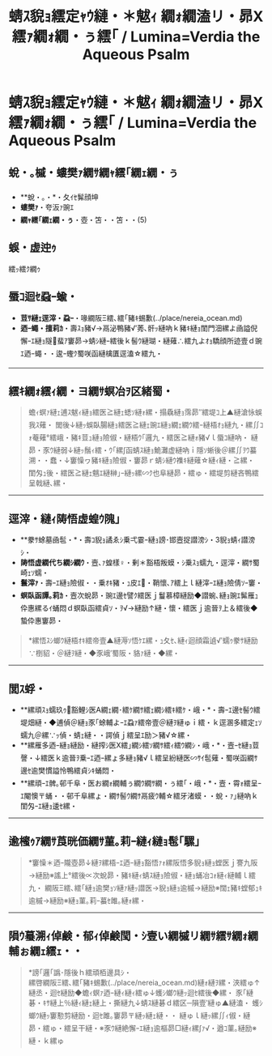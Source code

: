 ﻿---
categories:
- 繝｢繝ｳ繧ｹ繧ｿ繝ｼ
layout: monster
origin:
  class: TODO_Class
  common_en: null
  common_ja: 繧ｯ繧ｸ繝ｩ
  family: null
  order: null
  scientific: null
tag_slugs:
- mizu
- seireiju
- nereia-ocean
tags:
- 豌ｴ
- 邊ｾ髴顔坤
- 繝阪Ξ繧､繧｢豬ｷ蜴・
title: 蜻ｽ貎ｮ繧定ｬｳ縺・＊魃ｨ 繝ｫ繝溘リ・昴Χ繧ｧ繝ｫ繝・ぅ繧｢ / Lumina=Verdia the Aqueous Psalm
---

# 蜻ｽ貎ｮ繧定ｬｳ縺・＊魃ｨ 繝ｫ繝溘リ・昴Χ繧ｧ繝ｫ繝・ぅ繧｢ / Lumina=Verdia the Aqueous Psalm

## 蛻・｡槭・螻樊ｧ繝ｻ繝ｬ繧｢繝ｪ繝・ぅ
* **蛻・｡・*・夂ｲｾ髴顔坤  
* **螻樊ｧ**・夸汳ｧ豌ｴ  
* **繝ｬ繧｢繝ｪ繝・ぅ**・壺・笘・・笘・・(5)

## 蜈・虚迚ｩ
繧ｯ繧ｸ繝ｩ

## 蜃ｺ迴ｾ蝨ｰ蝓・
* **荳ｻ縺ｪ逕滓・蝨ｰ**・喙繝阪Ξ繧､繧｢豬ｷ蜴歉(../place/nereia_ocean.md)  
* **迺ｰ蠅・擅莉ｶ**・壽ｽｮ豬√→鬲泌鴨豬√′莠､骭ｯ縺吶ｋ豬ｷ縺ｮ閨門沺縲よ凾謚倪懈ｰｴ縺ｮ隧蜚ｱ窶昴→蜻ｼ縺ｰ繧後ｋ髻ｳ縺瑚・縺薙∴繧九よｵｮ驕顔所迹壹ｄ豌ｴ迺ｰ蠅・・逡ｰ蟶ｸ蜀咲函縺檎匱逕溘☆繧九・

---

## 繧ｷ繝ｫ繧ｨ繝・ヨ繝ｻ螟冶ｦ区緒蜀・
> 蟾ｨ螟ｧ縺ｪ逋ｽ魃ｨ縺ｮ繧医≧縺ｪ蟋ｿ縺ｫ縲・搨驫縺ｮ霈昴″繧堤ｺ上▲縺滄怺蜈我ｽ薙・ 
> 閭後↓縺ｯ蜈臥腸縺ｮ繧医≧縺ｪ豌ｴ縺ｮ繝ｪ繝ｳ繧ｰ縺梧ｵｮ縺九・縲∬ｺｫ菴薙°繧峨・豬ｷ荳ｭ縺ｮ險俶・縺梧ｳ｢邏九・繧医≧縺ｫ豬√ｌ蜃ｺ縺吶・ 
> 縺昴・豕ｳ縺弱↓縺ｯ鬚ｨ繧・ｳ｢縲∫函蜻ｽ縺ｮ鮠灘虚縺吶ｉ隱ｿ蜥後＠縲∬ｦｳ蟇溯・・蠢・↓窶懆ヮ豬ｷ縺ｮ險俶・窶昴ｒ蜻ｼ縺ｳ襍ｷ縺薙☆縺ｨ縺・≧縲・ 
> 閨匁ｭ後・繧医≧縺ｪ魑ｴ縺榊｣ｰ縺ｯ縲∽ｸ也阜縺昴・繧ゅ・繧堤剪縺吝鴨繧呈戟縺､縲・

---

## 逕滓・縺ｨ陦悟虚蝗ｳ隗｣
* **豢ｻ蜍墓凾髢・*・壽ｺ貎ｮ譎ゑｼ乗弌霎ｰ縺ｮ謗･邯壼捉譛滂ｼ・3貎ｮ蜻ｨ譛滂ｼ・ 
* **陦悟虚繝代ち繝ｼ繝ｳ**・壼､ｧ蝗樣♀・剰＊豁梧叛蟆・ｼ乗ｽｮ蠕九・逕滓・繝ｻ蜀崎ｪｿ蠕・ 
* **鬟滓ｧ**・壽ｰｴ縺ｮ險俶・・乗ｵｷ豬・ｭ皮ｴ・鞘懷､ｱ繧上ｌ縺滓ｰｴ縺ｮ險倩ｿｰ窶・ 
* **螟臥函譚｡莉ｶ**・壼次蛻昴・豌ｴ邊ｾ譬ｸ繧医ｊ鬘慕樟縺励◆譛蜿､縺ｮ豌ｴ髴雁ｭ伜惠縲るｲ蛹悶ｄ螟臥函繧貞ｿ・ｦ√→縺励↑縺・懷・繧医ｊ逾晉ｦ上＆繧後◆蟄伜惠窶昴・

> *縲悟ｽｼ螂ｳ縺梧ｵｷ繧帝壹▲縺溽ｿ悟ｹｴ縲・ｭ夂ｾ､縺ｨ迴顔霜遉√′蠕ｩ豢ｻ縺励∵椡貂・＠縺ｦ縺・◆豕峨′蜀阪・貉ｧ縺・◆縲・

---

## 閭ｽ蜉・
* **縲頑ｽｮ蠕玖ｩ豁鯉ｼ医Α繝ｪ繝･繧ｹ繝ｻ繧ｪ繝ｼ繧ｷ繧ｹ・峨・*・壽ｰｴ邊ｾ髻ｳ繧堤畑縺・◆逋偵＠縺ｮ豕｢蜍輔よｰｴ蝨ｧ繧帝壹＠縺ｦ縺ゅｉ繧・ｋ逕溷多繧定ｪｿ蠕九＠縲∵ｯ偵・蜻ｪ縺・・諤偵ｊ繧呈ｴ励＞豬√☆縲・ 
* **縲雁多迺ｰ縺ｮ縺励・縺搾ｼ医Χ繧｣繝ｼ繧ｿ繝ｻ繧ｨ繧ｳ繝ｼ・峨・*・壼ｰｾ縺ｮ荳謦・↓繧医ｋ逾晉ｦ乗ｰｴ迺ｰ縲ょ多縺ｮ豬√ｌ繧呈紛縺医∽ｻｲ髢薙・蜀咲函繝ｻ邊ｾ逾樊慣謚怜鴨繧貞ｼｷ蛹悶・ 
* **縲頑ｰｴ髀｡邨千阜・医お繝ｫ繝輔ぅ繝ｳ繝ｻ繝・ぅ繧｢・峨・*・壼・霄ｫ繧呈ｰｴ閹懊〒蛹・・邨千阜縲ょ・繝ｻ髻ｳ繝ｻ鬲疲ｳ輔☆繧牙渚蟆・・蛻・ｧ｣縺吶ｋ閨匁ｰｴ縺ｮ逶ｾ縲・

---

## 逾櫁ｩｱ繝ｻ莨晄価繝ｻ菫｡莉ｰ縺ｨ縺ｮ髢｢騾｣
> *窶懆＊迺ｰ隴壺昴↓縺ｦ縲梧ｰｴ迺ｰ縺ｮ豁悟ｧｫ縲阪悟多貎ｮ縺ｮ螳医ｊ謇九阪→縺励※謠上°繧後∝次蛻昴・豬ｷ縺ｨ蜻ｽ縺ｮ險俶・縺ｮ蛹冶ｺｫ縺ｨ縺輔ｌ繧九・ 
> 繝阪Ξ繧､繧｢縺ｮ逾樊ｮｿ縺ｧ縺ｯ譛医→貎ｮ縺ｮ逾槭→縺励※闊ｪ豬ｷ螳郁ｭｷ逾槭→縺励※縺ｮ菫｡莉ｰ蟇ｾ雎｡縺ｫ縲・

---

## 隕ｳ蟇溯ｨ倬鹸・郁ｨ倬鹸閠・ｼ壹い繝槭リ繝ｻ繧ｻ繝ｫ繝輔ぉ繝ｪ繧ｪ・・

> *謗｢邏｢譌･隱後ｈ繧頑栢邊具ｼ・  
> 縲啓繝阪Ξ繧､繧｢豬ｷ蜴歉(../place/nereia_ocean.md)縺ｫ縺ｦ縲・浹繧ゅ↑縺丞・迴ｾ縺励◆蟾ｨ螟ｧ迺ｰ縺ｨ縺ｨ繧ゅ↓蠖ｼ螂ｳ縺ｯ迴ｾ繧後◆縲・ 
> 豕｢縺碁・ｷｻ縺上％縺ｨ縺ｪ縺上・撕縺九↓蜻ｽ縺碁ｄ繧区─隕壹′縺ゅ▲縺溘・ 
> 蠖ｼ螂ｳ縺ｯ窶懃剪縺励・迴ｾ雎｡窶昴〒縺ｯ縺ｪ縺・・ 
> 縺ゅｌ縺ｯ縲∬ｨ俶・縺昴・繧ゅ・繧呈干縺・※豕ｳ縺絶懈ｰｴ縺ｮ逾樞昴□縺ｨ縲∫ｧ√・遒ｺ菫｡縺励※縺・ｋ縲ゅ